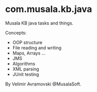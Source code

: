 # com.musala.kb.java
Musala KB java tasks and things.

Concepts:

- OOP structure
- File reading and writing
- Maps, Arrays ...
- JMS
- Algorithms
- XML parsing
- JUnit testing

By Velimir Avramovski @MusalaSoft.
